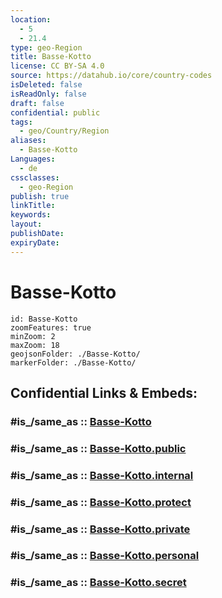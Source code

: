 ```yaml
---
location:
  - 5
  - 21.4
type: geo-Region
title: Basse-Kotto
license: CC BY-SA 4.0
source: https://datahub.io/core/country-codes
isDeleted: false
isReadOnly: false
draft: false
confidential: public
tags:
  - geo/Country/Region
aliases:
  - Basse-Kotto
Languages:
  - de
cssclasses:
  - geo-Region
publish: true
linkTitle:
keywords:
layout:
publishDate:
expiryDate:
---
```


# Basse-Kotto

```leaflet
id: Basse-Kotto
zoomFeatures: true 
minZoom: 2 
maxZoom: 18
geojsonFolder: ./Basse-Kotto/
markerFolder: ./Basse-Kotto/
```


## Confidential Links & Embeds: 

### #is_/same_as :: [Basse-Kotto](/_Standards/Earth/Continent/Africa/Africa~Central/Central_African_Rep/prefectures~Central_African_Rep/Basse-Kotto.md) 

### #is_/same_as :: [Basse-Kotto.public](/_public/Earth/Continent/Africa/Africa~Central/Central_African_Rep/prefectures~Central_African_Rep/Basse-Kotto.public.md) 

### #is_/same_as :: [Basse-Kotto.internal](/_internal/Earth/Continent/Africa/Africa~Central/Central_African_Rep/prefectures~Central_African_Rep/Basse-Kotto.internal.md) 

### #is_/same_as :: [Basse-Kotto.protect](/_protect/Earth/Continent/Africa/Africa~Central/Central_African_Rep/prefectures~Central_African_Rep/Basse-Kotto.protect.md) 

### #is_/same_as :: [Basse-Kotto.private](/_private/Earth/Continent/Africa/Africa~Central/Central_African_Rep/prefectures~Central_African_Rep/Basse-Kotto.private.md) 

### #is_/same_as :: [Basse-Kotto.personal](/_personal/Earth/Continent/Africa/Africa~Central/Central_African_Rep/prefectures~Central_African_Rep/Basse-Kotto.personal.md) 

### #is_/same_as :: [Basse-Kotto.secret](/_secret/Earth/Continent/Africa/Africa~Central/Central_African_Rep/prefectures~Central_African_Rep/Basse-Kotto.secret.md)

